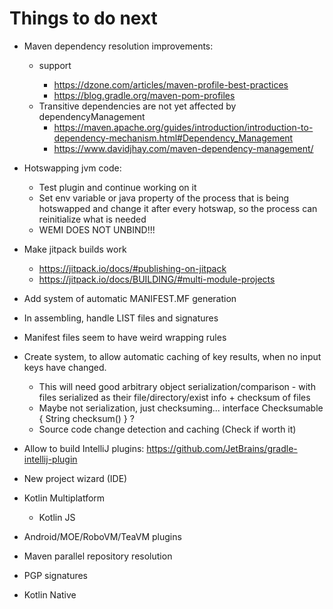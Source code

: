# Things to do next

- Maven dependency resolution improvements:
	- <profiles> support
		- https://dzone.com/articles/maven-profile-best-practices
		- https://blog.gradle.org/maven-pom-profiles
	- Transitive dependencies are not yet affected by dependencyManagement
		- https://maven.apache.org/guides/introduction/introduction-to-dependency-mechanism.html#Dependency_Management
		- https://www.davidjhay.com/maven-dependency-management/

- Hotswapping jvm code:
	- Test plugin and continue working on it
	- Set env variable or java property of the process that is being hotswapped and change it after every hotswap, so the process can reinitialize what is needed
	- WEMI DOES NOT UNBIND!!!

- Make jitpack builds work
	- https://jitpack.io/docs/#publishing-on-jitpack
	- https://jitpack.io/docs/BUILDING/#multi-module-projects

- Add system of automatic MANIFEST.MF generation
- In assembling, handle LIST files and signatures
- Manifest files seem to have weird wrapping rules

- Create system, to allow automatic caching of key results, when no input keys have changed.
	- This will need good arbitrary object serialization/comparison - with files serialized as their file/directory/exist info + checksum of files
	- Maybe not serialization, just checksuming... interface Checksumable { String checksum() } ?
	- Source code change detection and caching (Check if worth it)

- Allow to build IntelliJ plugins: https://github.com/JetBrains/gradle-intellij-plugin

- New project wizard (IDE)

- Kotlin Multiplatform
	- Kotlin JS

- Android/MOE/RoboVM/TeaVM plugins

- Maven parallel repository resolution

- PGP signatures

- Kotlin Native
